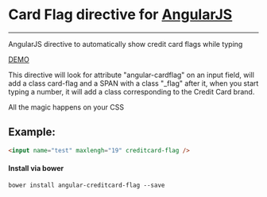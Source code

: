 # Card Flag directive for [AngularJS](http://angularjs.org/)

***

AngularJS directive to automatically show credit card flags while typing


[DEMO](http://wender.github.io/angular-simple-input-mask/)

This directive will look for attribute "angular-cardflag" on an input field, will add a class card-flag and a SPAN with a class "_flag" after it,
when you start typing a number, it will add a class corresponding to the Credit Card brand.

All the magic happens on your CSS

## Example: 
```HTML
<input name="test" maxlengh="19" creditcard-flag />
```

#### Install via bower

    bower install angular-creditcard-flag --save